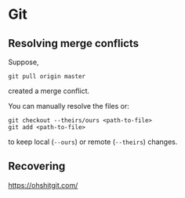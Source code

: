 # Git

## Resolving merge conflicts

Suppose, 

```shell
git pull origin master
```

created a merge conflict. 

You can manually resolve the files or:

```shell 
git checkout --theirs/ours <path-to-file>
git add <path-to-file>
```

to keep local (`--ours`) or remote (`--theirs`) changes.

## Recovering

https://ohshitgit.com/
